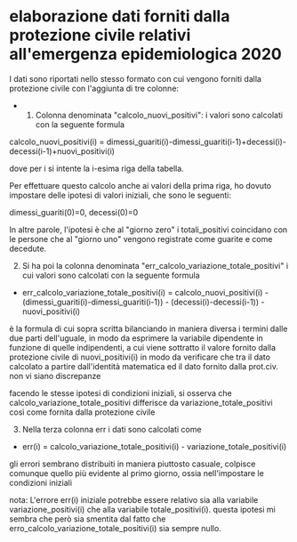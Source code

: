 # elaborazione dati forniti dalla protezione civile relativi all'emergenza epidemiologica 2020

I dati sono riportati nello stesso formato con cui vengono forniti dalla protezione civile con l'aggiunta di tre colonne:

* 1) Colonna denominata "calcolo_nuovi_positivi": i valori sono calcolati con la seguente formula

calcolo_nuovi_positivi(i) = dimessi_guariti(i)-dimessi_guariti(i-1)+decessi(i)-decessi(i-1)+nuovi_positivi(i)

dove per i si intente la i-esima riga della tabella.

Per effettuare questo calcolo anche ai valori della prima riga, ho dovuto impostare delle ipotesi di valori iniziali, che sono le seguenti:

dimessi_guariti(0)=0,
decessi(0)=0

In altre parole, l'ipotesi è che al "giorno zero" i totali_positivi coincidano con le persone che al "giorno uno" vengono registrate come guarite e come decedute.

2) Si ha poi la colonna denominata "err_calcolo_variazione_totale_positivi" i cui valori sono calcolati con la seguente formula

* err_calcolo_variazione_totale_positivi(i) = calcolo_nuovi_positivi(i) - (dimessi_guariti(i)-dimessi_guariti(i-1)) - (decessi(i)-decessi(i-1)) - nuovi_positivi(i)

è la formula di cui sopra scritta bilanciando in maniera diversa i termini dalle due parti dell'uguale, in modo da esprimere la variabile dipendente in funzione di quelle indipendenti, a cui viene sottratto il valore fornito dalla protezione civile di nuovi_positivi(i) in modo da verificare che tra il dato calcolato a partire dall'identità matematica ed il dato fornito dalla prot.civ. non vi siano discrepanze

facendo le stesse ipotesi di condizioni iniziali, si osserva che calcolo_variazione_totale_positivi differisce da variazione_totale_positivi così come fornita dalla protezione civile 

3) Nella terza colonna err i dati sono calcolati come

* err(i) = calcolo_variazione_totale_positivi(i) - variazione_totale_positivi(i)

gli errori sembrano distribuiti in maniera piuttosto casuale, colpisce comunque quello più evidente al primo giorno, ossia nell'impostare le condizioni iniziali

nota: L'errore err(i) iniziale potrebbe  essere relativo sia alla variabile variazione_positivi(i) che alla variabile totale_positivi(i). questa ipotesi mi sembra che però sia smentita dal fatto che erro_calcolo_variazione_totale_positivi(i) sia sempre nullo.

